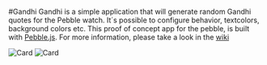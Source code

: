 #Gandhi
Gandhi is a simple application that will generate random Gandhi quotes for the Pebble watch. 
It´s possible to configure behavior, textcolors, background colors etc.
This proof of concept app for the pebble, is built with [Pebble.js](http://pebble.github.io/pebblejs/).
For more information, please take a look in the [wiki](https://github.com/carleson/Gandhi/wiki)

![Card](http://carleson.github.io/Pebble/Gandhi/images/main_example.png)
![Card](http://carleson.github.io/Pebble/Gandhi/images/splashscreen.png)

